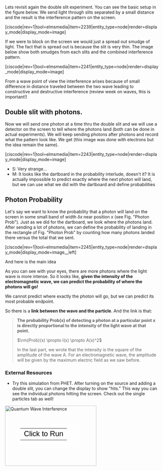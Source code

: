 Lets revisit again the double slit experiment. You can see the basic setup in the figure below. We send light through slits separated by a small distance and the result is the interference pattern on the screen. 

[ciscode|rev=1|tool=elmsmedia|item=2239|entity_type=node|render=display_mode|display_mode=image]

If we were to block on the screen we would just a spread out smudge of light. The fact that is spread out is because the slit is very thin. The image below show both smudges from each slits and the combined interference pattern.

[ciscode|rev=1|tool=elmsmedia|item=2241|entity_type=node|render=display_mode|display_mode=image]

From a wave point of view the interference arises because of small difference in distance traveled between the two wave leading to constructive and destructive interference (review week on waves, this is important!)

## Double slit with photons. 

Now we will send one photon at a time thru the double slit and we will use a detector on the screen to tell where the photons land (both can be done in actual experiments). We will keep sending photons after photons and record what the pattern look like. We get (this image was done with electrons but the idea remain the same). 

[ciscode|rev=1|tool=elmsmedia|item=2243|entity_type=node|render=display_mode|display_mode=image]

- S: Very strange…
- M: It looks like the dartboard in the probability interlude, doesn't it? It is actually impossible to predict exactly where the next photon will land, but we can use what we did with the dartboard and define probabilities

## Photon Probability

Let's say we want to know the probability that a photon will land on the screen in some small band of width $\delta x$ near position _x_ (see Fig. "Photon Prob"). Just as we did for the dartboard, we look where the photons land. After sending a lot of photons, we can define the probability of landing in the rectangle of Fig. "Photon Prob" by counting how many photons landed there versus the total that we sent.

[ciscode|rev=1|tool=elmsmedia|item=2245|entity_type=node|render=display_mode|display_mode=image__left]

And here is the main idea

As you can see with your eyes, there are more photons where the light wave is more intense. So it looks like, **given the intensity of the electromagnetic wave, we can predict the probability of where the photons will go!**

 We cannot predict where exactly the photon will go, but we can predict its most probable endpoint.

So there is a **link between the wave and the particle**. And the link is that:

> **The probability Prob(x) of detecting a photon at a particular point x is directly proportional to the intensity of the light wave at that point.**
> 
> $\rm{Prob}(x) \propto I(x) \propto A(x)^2$
> 
> In the last part, we wrote that the intensity is the square of the amplitude of the wave A. For an electromagnetic wave, the amplitude will be given by the maximum electric field as we saw before.

### External Resources

- Try this simulation from PHET. After turning on the source and adding a double slit, you can change the display to show "hits." This way you can see the individual photons hitting the screen. Check out the single particles tab as well!

<div style="position: relative; width: 300px; height: 197px;"><a href="https://phet.colorado.edu/sims/quantum-wave-interference/quantum-wave-interference_en.jnlp" style="text-decoration: none;"><img src="https://phet.colorado.edu/sims/quantum-wave-interference/quantum-wave-interference-600.png" alt="Quantum Wave Interference" style="border: none;" width="300" height="197"/><div style="position: absolute; width: 200px; height: 80px; left: 50px; top: 58px; background-color: #FFF; opacity: 0.6; filter: alpha(opacity = 60);"></div><table style="position: absolute; width: 200px; height: 80px; left: 50px; top: 58px;"><tr><td style="text-align: center; color: #000; font-size: 24px; font-family: Arial,sans-serif;">Click to Run</td></tr></table></a></div>
